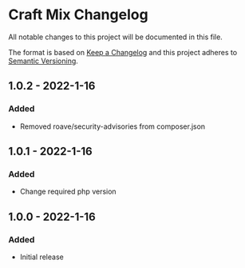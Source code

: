 # Craft Mix Changelog

All notable changes to this project will be documented in this file.

The format is based on [Keep a Changelog](http://keepachangelog.com/) and this project adheres to [Semantic Versioning](http://semver.org/).

## 1.0.2 - 2022-1-16
### Added
- Removed roave/security-advisories from composer.json

## 1.0.1 - 2022-1-16
### Added
- Change required php version

## 1.0.0 - 2022-1-16
### Added
- Initial release
